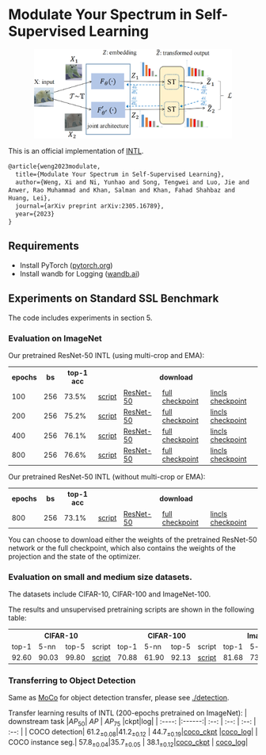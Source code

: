 # Modulate Your Spectrum in Self-Supervised Learning

<p align="center">
  <img width="400" src="scripts/ST.png">
</p>

This is an official implementation of [INTL](https://arxiv.org/abs/2305.16789).

```
@article{weng2023modulate,
  title={Modulate Your Spectrum in Self-Supervised Learning},
  author={Weng, Xi and Ni, Yunhao and Song, Tengwei and Luo, Jie and Anwer, Rao Muhammad and Khan, Salman and Khan, Fahad Shahbaz and Huang, Lei},
  journal={arXiv preprint arXiv:2305.16789},
  year={2023}
}
```

## Requirements
- Install PyTorch ([pytorch.org](http://pytorch.org))
- Install wandb for Logging ([wandb.ai](https://wandb.ai/)) 

## Experiments on Standard SSL Benchmark
The code includes experiments in section 5. 

### Evaluation on ImageNet

Our pretrained ResNet-50 INTL (using multi-crop and EMA):

<table>
  <tr>
    <th>epochs</th>
    <th>bs</th>
    <th>top-1 acc</th>
    <th colspan="4">download</th>
  </tr>
  <tr>
    <td>100</td>
    <td>256</td>
    <td>73.5%</td>
    <td><a href="scripts/ep100_multi-crop_ema.sh">script</a></td>
    <td><a href="https://drive.google.com/file/d/1DZVKlqWaRJ7Xkq9g4rDoVOfClRtIa0Uk/view?usp=drive_link">ResNet-50</a></td>
    <td><a href="https://drive.google.com/file/d/1zemhf-UbzcmpteAB5nKEv7r4dWbYINLP/view?usp=drive_link">full checkpoint</a></td>
    <td><a href="https://drive.google.com/file/d/1khGuJ37B6yEl1ME4Bc9WYikO3Hh8a7vK/view?usp=drive_links">lincls checkpoint</a></td>
  </tr>
  <tr>
    <td>200</td>
    <td>256</td>
    <td>75.2%</td>
    <td><a href="scripts/ep200_multi-crop_ema.sh">script</a></td>
    <td><a href="https://drive.google.com/file/d/1H6i__9IYkX4VYcMILY-8JgHQY1m_aUlP/view?usp=drive_link">ResNet-50</a></td>
    <td><a href="https://drive.google.com/file/d/1MQlwD1Ep6oMCpDrz3T7Ih4DCRe9fwGg3/view?usp=drive_link">full checkpoint</a></td>
    <td><a href="https://drive.google.com/file/d/1WmtWxULXPiTPq_NWTv_ceXGouUCoVAX-/view?usp=drive_link">lincls checkpoint</a></td>

  </tr>
  <tr>
    <td>400</td>
    <td>256</td>
    <td>76.1%</td>
    <td><a href="scripts/ep400_multi-crop_ema.sh">script</a></td>
    <td><a href="https://drive.google.com/file/d/1CsowRCBNL6zTvjXe2PKhVOiDIGP-2to1/view?usp=drive_link">ResNet-50</a></td>
    <td><a href="https://drive.google.com/file/d/1PUoGL0fr-WbtWkbk9gopSr7vO_kA2S9z/view?usp=drive_link">full checkpoint</a></td>
    <td><a href="https://drive.google.com/file/d/1M40oIQFvMYXZCeOMba23fqIUxmYDCQTg/view?usp=drive_link">lincls checkpoint</a></td>
  </tr>
  <tr>
    <td>800</td>
    <td>256</td>
    <td>76.6%</td>
    <td><a href="scripts/ep800_multi-crop_ema.sh">script</a></td>
    <td><a href="https://drive.google.com/file/d/1zHZPpHjMKnzwHyOD93cuRO0o8QMbWnxV/view?usp=drive_link">ResNet-50</a></td>
    <td><a href="https://drive.google.com/file/d/1wLN1I4kXJtbmuRH1HKHE5snp6S-MtNLR/view?usp=drive_link">full checkpoint</a></td>
    <td><a href="https://drive.google.com/file/d/1wKeEKcGojfHYhdLh24f8VhmY6ZXuD8Fw/view?usp=drive_link">lincls checkpoint</a></td>
  </tr>
</table>

Our pretrained ResNet-50 INTL (without multi-crop or EMA):

<table>
  <tr>
    <th>epochs</th>
    <th>bs</th>
    <th>top-1 acc</th>
    <th colspan="4">download</th>
  </tr>
  <tr>
    <td>800</td>
    <td>256</td>
    <td>73.1%</td>
    <td><a href="scripts/ep800.sh">script</a></td>
    <td><a href="https://drive.google.com/file/d/1wkc1q6Pb-ZOLrBA36TyYsrOQPz8zLKtm/view?usp=drive_link">ResNet-50</a></td>
    <td><a href="https://drive.google.com/file/d/19rpjQkG3op-cclvj5214a3roQZvcUT_c/view?usp=drive_link">full checkpoint</a></td>
    <td><a href="https://drive.google.com/file/d/1MrBE_pwrq1hVKuc2307sqWT30kXvywY2/view?usp=drive_link">lincls checkpoint</a></td>
  </tr>
</table>

You can choose to download either the weights of the pretrained ResNet-50 network or the full checkpoint, which also contains the weights of the projection and the state of the optimizer.

### Evaluation on small and medium size datasets.
The datasets include CIFAR-10, CIFAR-100 and ImageNet-100.

The results and unsupervised pretraining scripts are shown in the following table:

<table>
  <tr>
    <th colspan="4">CIFAR-10</th>
    <th colspan="4">CIFAR-100</th>
    <th colspan="4">ImageNet-100</th>
  </tr>
  <tr>
    <td>top-1</td>
    <td>5-nn</td>
    <td>top-5</td>
    <td>script</td>
    <td>top-1</td>
    <td>5-nn</td>
    <td>top-5</td>
    <td>script</td>
    <td>top-1</td>
    <td>5-nn</td>
    <td>top-5</td>
    <td>script</td>
  </tr>
  <tr>
    <td>92.60</td>
    <td>90.03</td>
    <td>99.80</td>
    <td><a href="scripts/cifar10.sh">script</a></td>
    <td>70.88</td>
    <td>61.90</td>
    <td>92.13</td>
    <td><a href="scripts/cifar100.sh">script</a></td>
    <td>81.68</td>
    <td>73.46</td>
    <td>95.42</td>
    <td><a href="scripts/in100.sh">script</a></td>
  </tr>
</table>

### Transferring to Object Detection
Same as [MoCo](https://github.com/facebookresearch/moco) for object detection transfer, please see [./detection](https://github.com/winci-ai/INTL/tree/main/detection).

Transfer learning results of INTL (200-epochs pretrained on ImageNet):
| downstream task |$AP_{50}$| $AP$ | $AP_{75}$ |ckpt|log|
| :----:  |:------:| :--: | :--: | :--: | :--: |
| COCO detection| $61.2_{±0.08}$|$41.2_{±0.12}$ | $44.7_{±0.19}$|[coco_ckpt](https://drive.google.com/file/d/1W9IYeNvNmCDCDK3cSgYLZDogm0c1ijuQ/view?usp=drive_link) |[coco_log](https://drive.google.com/file/d/15dfEx1DG-f8mmQm4wnh8XrMdQE3NvyOa/view?usp=drive_link)|
| COCO instance seg.| $57.8_{±0.04}$|$35.7_{±0.05}$ | $38.1_{±0.12}$|[coco_ckpt](https://drive.google.com/file/d/1W9IYeNvNmCDCDK3cSgYLZDogm0c1ijuQ/view?usp=drive_link) | [coco_log](https://drive.google.com/file/d/15dfEx1DG-f8mmQm4wnh8XrMdQE3NvyOa/view?usp=drive_link)|
